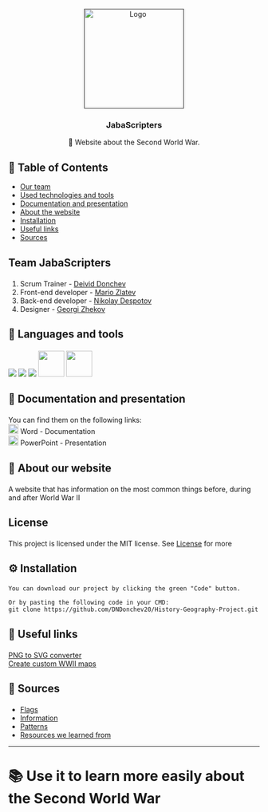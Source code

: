 <p align="center">
  <a href="" rel="noopener">
 <img width=200px height=200px src="images/Logo.png" alt="Logo"></a>
</p>

<h3 align="center">JabaScripters</h3>

<p align="center"> 🤖 Website about the Second World War.
    <br> 
</p>

## 📝 Table of Contents
+ [Our team](#teamInfo)
+ [Used technologies and tools](#languagesAndtools)
+ [Documentation and presentation](#docAndPres)
+ [About the website](#about)
+ [Installation](#install)
+ [Useful links](#acknowledgement)
+ [Sources](#sources)

## <p id = "teamInfo">Team <a name = "team">JabaScripters</a> </p>
1. Scrum Trainer - [Deivid Donchev](https://github.com/DNDonchev20)
2. Front-end developer - [Mario Zlatev](https://github.com/MIZlatev20)
3. Back-end developer - [Nikolay Despotov](https://github.com/NVDespotov20)
4. Designer - [Georgi Zhekov](https://github.com/GTZhekov20)

## <p id="languagesAndtools">🚀 Languages and tools</p>

<p align="left"> 
    <img src="https://img.icons8.com/color/48/000000/html-5.png"/> 
    <img src="https://img.icons8.com/color/48/000000/css3.png"/> 
    <img src="https://img.icons8.com/color/48/000000/visual-studio-code-2019.png"/>
    <img src="https://cdn.iconscout.com/icon/free/png-256/javascript-2038874-1720087.png" width=52px height=52px>
    <img src="https://cdn.iconscout.com/icon/free/png-256/sass-226054.png" width=52px height=52px>

## <p id = "docAndPres"> 📄 Documentation and presentation</p>
You can find them on the following links:
<br>
<img src="https://media.discordapp.net/attachments/815253581149896790/818133539903111188/Microsoft_Word_logo.png" width="20"> Word - Documentation
<br>
<img src="https://media.discordapp.net/attachments/815253581149896790/818136011359518780/kisspng-microsoft-powerpoint-computer-software-microsoft-o-5b3b3927c75c49.3318087715306079118166-rem.png" width="20"> PowerPoint - Presentation
<br>

## <p id = "about">🧐 About <a name = "about">our website</a></p>
А website that has information on the most common things before, during and after World War II

## <p id = "license">License</p>
This project is licensed under the MIT license. See [License](LICENSE.txt) for more

## <p id = "install">⚙ Installation</p>
```
You can download our project by clicking the green "Code" button.

Or by pasting the following code in your CMD:
git clone https://github.com/DNDonchev20/History-Geography-Project.git
```
  
## <p id = "acknowledgement">🎉 Useful links<a name = "acknowledgement"></a></p>

  <a href="https://png2svg.com/">PNG to SVG converter</a>
  <br>
  <a href="https://historicalmapchart.net/europe-world-war-2.html">Create custom WWII maps</a>

  ## <p id = "sources">📰 Sources<a name = "sources"></a></p>

  <ul>
    <a href="https://en.wikipedia.org/wiki/Gallery_of_sovereign_state_flags"><li>Flags</li></a>
    <a href="https://www.wikipedia.org/"><li>Information</li></a>
    <a href="https://regexr.com"><li>Patterns</li></a>
    <a href="https://developer.mozilla.org/en-US/"><li>Resources we learned from</li></a>
  </ul>
  

  ---

# 📚 Use it to learn more easily about the Second World War
